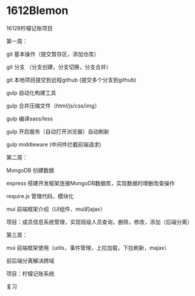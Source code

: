 # 1612Blemon
1612B柠檬记账项目

第一周：

git 基本操作（提交暂存区，添加仓库）

git 分支 （分支创建，分支切换，分支合并）

git 本地项目提交到远程github (提交多个分支到github)

gulp 自动化构建工具

gulp 合并压缩文件（html/js/css/img）

gulp 编译sass/less

gulp 开启服务（自动打开浏览器）自动刷新

gulp middleware (中间件拦截前端请求)

第二周：

MongoDB 创建数据

express 搭建开发框架连接MongoDB数据库，实现数据的增删改查操作

require.js 管理代码，模块化

mui 前端框架介绍（UI组件、mui的ajax）

项目：成员信息系统管理，实现班级人员查询，删除，修改，添加（后端分离）

第三周：

mui 前端框架使用（utils，事件管理，上拉加载，下拉刷新，majax）

前后端分离解决跨域 

项目：柠檬记账系统

复习







